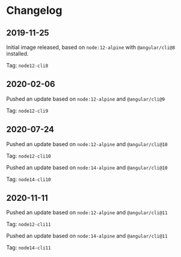 # Changelog

## 2019-11-25

Initial image released, based on `node:12-alpine` with `@angular/cli@8` installed.

Tag: `node12-cli8`

## 2020-02-06

Pushed an update based on `node:12-alpine` and `@angular/cli@9`

Tag: `node12-cli9`

## 2020-07-24

Pushed an update based on `node:12-alpine` and `@angular/cli@10`

Tag: `node12-cli10`

Pushed an update based on `node:14-alpine` and `@angular/cli@10`

Tag: `node14-cli10`

## 2020-11-11

Pushed an update based on `node:12-alpine` and `@angular/cli@11`

Tag: `node12-cli11`

Pushed an update based on `node:14-alpine` and `@angular/cli@11`

Tag: `node14-cli11`
